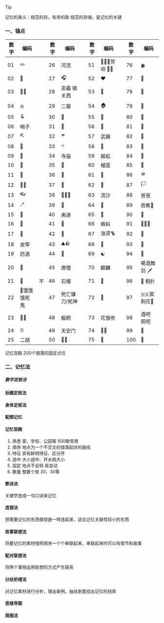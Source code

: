 >[!tip]
>记忆的奥义：规范的存，有序的取
>规范的存储，是记忆的关键

### 一、锚点

| 数字  | 编码      |     | 数字  | 编码      |     | 数字  | 编码              |     | 数字  | 编码        |
| --- | ------- | --- | --- | ------- | --- | --- | --------------- | --- | --- | --------- |
| 01  | ✏️      |     | 26  | 河流      |     | 51  | 👷🏻‍♂️劳动 🧑‍🌾 |     | 76  | ⛽️        |
| 02  | 🦆      |     | 27  | 🎧      |     | 52  | ❤️              |     | 77  | 🤖        |
| 03  | 👂🏻    |     | 28  | 恶霸 镇关西  |     | 53  | 🎩              |     | 78  | 🐸        |
| 04  | ⛵️      |     | 29  | 二舅      |     | 54  | 🏠              |     | 79  | 🎈        |
| 05  | 🪝      |     | 30  | 🚐      |     | 55  | 🚄              |     | 80  | 🗼        |
| 06  | 哨子      |     | 31  | 🦈      |     | 56  | 🐌              |     | 81  | 🐜        |
| 07  | ⛏️      |     | 32  | ☂️      |     | 57  | 武器              |     | 82  | 🎯        |
| 08  | 🥜      |     | 33  | ⭐️      |     | 58  | 🦨              |     | 83  | 🪭        |
| 09  | 🏸      |     | 34  | 寺庙      |     | 59  | 蜈蚣              |     | 84  | 🚃        |
| 10  | 🥚      |     | 35  | 🪸      |     | 60  | 榴莲              |     | 85  | 💎        |
| 11  | 🥢      |     | 36  | 🦌      |     | 61  | 🧒              |     | 86  | 🪖        |
| 12  | 👶🏻    |     | 37  | 🐓      |     | 62  | 🐂              |     | 87  | 🏳️       |
| 13  | 👓      |     | 38  | 🤦🏻‍♀️ |     | 63  | 流沙              |     | 88  | 爸爸        |
| 14  | 🪥      |     | 39  | 🤧      |     | 64  | 🔩              |     | 89  | 芭蕉🍌      |
| 15  | 🦜      |     | 40  | 奥迪      |     | 65  | 🥁              |     | 90  | 📐        |
| 16  | 🥊      |     | 41  | 🦎      |     | 66  | 蝌蚪              |     | 91  | ⛹🏻‍♂️    |
| 17  | 🚪      |     | 42  | 🦁      |     | 67  | 油漆🪜            |     | 92  | 🏀        |
| 18  | 皮带      |     | 43  | ⛰🪨     |     | 68  | 📢              |     | 93  | 🛟        |
| 19  | 药酒      |     | 44  | 🐍      |     | 69  | ☯️              |     | 94  | 💩        |
| 20  | 🚬      |     | 45  | 唐僧      |     | 70  | 麒麟              |     | 95  | 喝酒舞剑 🗡️  |
| 21  | 🐊      | 不   | 46  | 石榴      |     | 71  | 🥝              |     | 96  | 🤼 相扑     |
| 22  | 👻饿饿饿死鬼 |     | 47  | 死亡镰刀/死神 |     | 72  | 🐧              |     | 97  | 🇭🇰紫荆花🌺 |
| 23  | 👨‍🦲   |     | 48  | 糍粑      |     | 73  | 花旗参             |     | 98  | 酒吧 网吧     |
| 24  | ⏰       |     | 49  | 天安门     |     | 74  | 🏇🏻            |     | 99  | 🦒        |
| 25  | 二胡      |     | 50  | 💃🏻    |     | 75  | 🌁              |     | 100 | 🔭        |
记忆宫殿 200个错落的固定点位

### 二、记忆法
##### 数字定桩法
#### 标题定桩法
#### 身体定桩法
#### 配图记忆
#### 记忆宫殿
1. 熟悉 家、学校、公园等 500歌常用
2. 顺序 地点为一个不交叉的错落起伏的曲线
3. 特征 具有鲜明特征、区分开
4. 适中 大小适中、开水瓶大小
5. 固定 地点不会轻·易变动
6. 数量 整数个桩 20、30等
#### 歌诀法
关键字连成一句口诀来记忆
#### 连锁法
把需要记忆的东西像锁链一样连起来，适合记忆关联性较小的东西
#### 故事联想法
将要记忆的素材按照顺序一个个串联起来，串联起来时可以有情节和故事
#### 配对联想法
将两个事物运用联想的方式产生联系
#### 分丝析缕法
对记忆素材进行分析，理出条例，抽丝剥茧找出记忆的线索
#### 思维导图
#### 简图法

